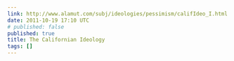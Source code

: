 ```yaml
---
link: http://www.alamut.com/subj/ideologies/pessimism/califIdeo_I.html
date: 2011-10-19 17:10 UTC
# published: false
published: true
title: The Californian Ideology
tags: []
---
```




